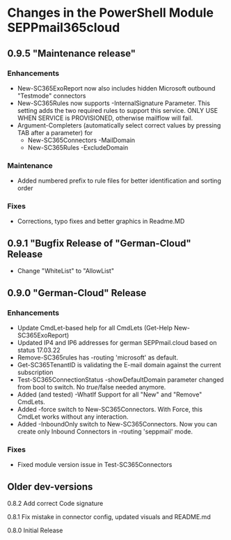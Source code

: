 # Changes in the PowerShell Module SEPPmail365cloud

## 0.9.5   "Maintenance release"

### Enhancements

- New-SC365ExoReport now also includes hidden Microsoft outbound "Testmode" connectors
- New-SC365Rules now supports -InternalSignature Parameter. This setting adds the two required rules to support this service. ONLY USE WHEN SERVICE is PROVISIONED, otherwise mailflow will fail.
- Argument-Completers (automatically select correct values by pressing TAB after a parameter) for 
  - New-SC365Connectors -MailDomain
  - New-SC365Rules -ExcludeDomain


### Maintenance

- Added numbered prefix to rule files for better identification and sorting order


### Fixes

- Corrections, typo fixes and better graphics in Readme.MD

## 0.9.1   "Bugfix Release of "German-Cloud" Release

- Change "WhiteList" to "AllowList"

## 0.9.0   "German-Cloud" Release

### Enhancements

- Update CmdLet-based help for all CmdLets (Get-Help New-SC365ExoReport)
- Updated IP4 and IP6 addresses for german SEPPmail.cloud based on status 17.03.22
- Remove-SC365rules has -routing 'microsoft' as default.
- Get-SC365TenantID is validating the E-mail domain against the current subscription
- Test-SC365ConnectionStatus -showDefaultDomain parameter changed from bool to switch. No $true/$false needed anymore.
- Added (and tested) -WhatIf Support for all "New" and "Remove" CmdLets.
- Added -force switch to New-SC365Connectors. With Force, this CmdLet works without any interaction.
- Added -InboundOnly switch to New-SC365Connectors. Now you can create only Inbound Connectors in -routing 'seppmail' mode.


### Fixes

- Fixed module version issue in Test-SC365Connectors

## Older dev-versions

0.8.2   Add correct Code signature

0.8.1   Fix mistake in connector config, updated visuals and README.md

0.8.0   Initial Release
